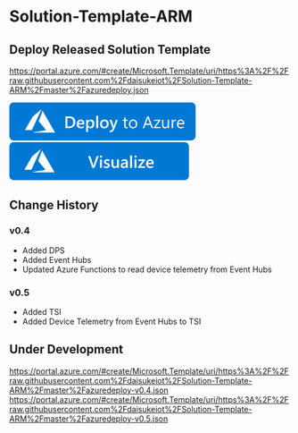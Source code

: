 # Solution-Template-ARM

## Deploy Released Solution Template

<https://portal.azure.com/#create/Microsoft.Template/uri/https%3A%2F%2Fraw.githubusercontent.com%2Fdaisukeiot%2FSolution-Template-ARM%2Fmaster%2Fazuredeploy.json>

[![Deploy To Azure](https://raw.githubusercontent.com/Azure/azure-quickstart-templates/master/1-CONTRIBUTION-GUIDE/images/deploytoazure.svg?sanitize=true)](https://portal.azure.com/#create/Microsoft.Template/uri/https%3A%2F%2Fraw.githubusercontent.com%2Fdaisukeiot%2FSolution-Template-ARM%2Fmaster%2Fazuredeploy.json)
[![Visualize](https://raw.githubusercontent.com/Azure/azure-quickstart-templates/master/1-CONTRIBUTION-GUIDE/images/visualizebutton.svg?sanitize=true)](http://armviz.io/#/?load=https%3A%2F%2Fraw.githubusercontent.com%2Fdaisukeiot%2FSolution-Template-ARM%2Fmaster%2Fazuredeploy.json)

## Change History

### v0.4

- Added DPS
- Added Event Hubs
- Updated Azure Functions to read device telemetry from Event Hubs

### v0.5

- Added TSI
- Added Device Telemetry from Event Hubs to TSI

## Under Development

<https://portal.azure.com/#create/Microsoft.Template/uri/https%3A%2F%2Fraw.githubusercontent.com%2Fdaisukeiot%2FSolution-Template-ARM%2Fmaster%2Fazuredeploy-v0.4.json>
<https://portal.azure.com/#create/Microsoft.Template/uri/https%3A%2F%2Fraw.githubusercontent.com%2Fdaisukeiot%2FSolution-Template-ARM%2Fmaster%2Fazuredeploy-v0.5.json>
